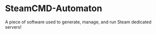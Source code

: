 # SteamCMD-Automaton
A piece of software used to generate, manage, and run Steam dedicated servers!
